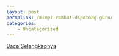 ```yaml
---
layout: post
permalink: /mimpi-rambut-dipotong-guru/
categories:
    - Uncategorized
---
```


[Baca Selengkapnya](/03)